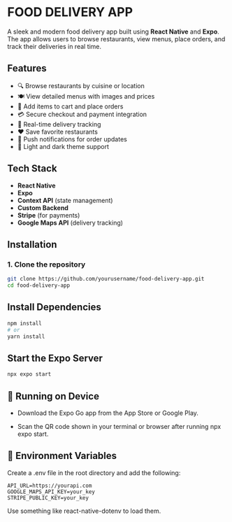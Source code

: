 
# FOOD DELIVERY APP

A sleek and modern food delivery app built using **React Native** and **Expo**. The app allows users to browse restaurants, view menus, place orders, and track their deliveries in real time.

## Features


- 🔍 Browse restaurants by cuisine or location
- 🍽️ View detailed menus with images and prices
- 🛒 Add items to cart and place orders
- 💳 Secure checkout and payment integration
- 🧭 Real-time delivery tracking
- ❤️ Save favorite restaurants
- 🔔 Push notifications for order updates
- 🌙 Light and dark theme support

## Tech Stack

- **React Native**
- **Expo**
- **Context API** (state management)
- **Custom Backend**
- **Stripe** (for payments)
- **Google Maps API** (delivery tracking)

## Installation

### 1. Clone the repository

```bash
git clone https://github.com/yourusername/food-delivery-app.git
cd food-delivery-app 
```

## Install Dependencies

```bash
npm install
# or
yarn install
```
## Start the Expo Server

```bash
npx expo start
```
## 📱 Running on Device

- Download the Expo Go app from the App Store or Google Play.

- Scan the QR code shown in your terminal or browser after running npx expo start.


## 🔐 Environment Variables

Create a .env file in the root directory and add the following:

```env
API_URL=https://yourapi.com
GOOGLE_MAPS_API_KEY=your_key
STRIPE_PUBLIC_KEY=your_key
```

Use something like react-native-dotenv to load them.
